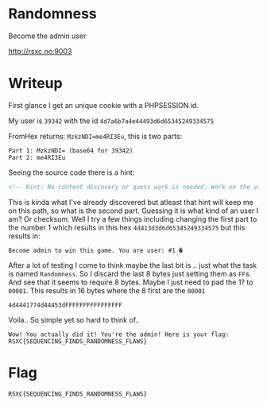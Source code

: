 # Randomness

Become the admin user

http://rsxc.no:9003

# Writeup

First glance I get an unique cookie with a PHPSESSION id. 

My user is `39342` with the id `4d7a6b7a4e44493d6d65345249334575`

FromHex returns: `MzkzNDI=me4RI3Eu`, this is two parts: 

```
Part 1: MzkzNDI= (base64 for 39342)
Part 2: me4RI3Eu
```

Seeing the source code there is a hint:

```html
<!-- Hint: No content discovery or guess work is needed. Work on the values at hand, which you are sending to the application. -->
```

This is kinda what I've already discovered but atleast that hint will keep me on this path, so what is the second part. Guessing it is what kind of an user I am? Or checksum. Well I try a few things including changing the first part to the number 1 which results in this hex `4d413d3d6d65345249334575` but this results in:

```
Become admin to win this game. You are user: #1 �
```

After a lot of testing I come to think maybe the last bit is .. just what the task is named `Randomness`. So I discard the last 8 bytes just setting them as `FF`s. And see that it seems to require 8 bytes. Maybe I just need to pad the 1? to `00001`. This results in 16 bytes where the 8 first are the `00001`

`4d4441774d44453dFFFFFFFFFFFFFFFF`

Voila.. So simple yet so hard to think of.. 

```
Wow! You actually did it! You're the admin! Here is your flag: RSXC{SEQUENCING_FINDS_RANDOMNESS_FLAWS}
```

# Flag

```
RSXC{SEQUENCING_FINDS_RANDOMNESS_FLAWS}
```